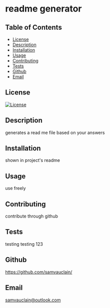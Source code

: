 
# readme generator

## Table of Contents
* [License](#license)
* [Description](#description)
* [Installation](#installation)
* [Usage](#usage)
* [Contributing](#contributing)
* [Tests](#tests)
* [Github](#github)
* [Email](#email)

## License
[![License](https://img.shields.io/badge/License-BSD_3--Clause-blue.svg)](https://opensource.org/licenses/BSD-3-Clause)
## Description
generates a read me file based on your answers
## Installation
shown in project's readme
## Usage
use freely
## Contributing
contribute through github
## Tests
testing testing 123
## Github
https://github.com/samvauclain/
## Email
<a href="mailto:samvauclain@outlook.com">samvauclain@outlook.com</a>
